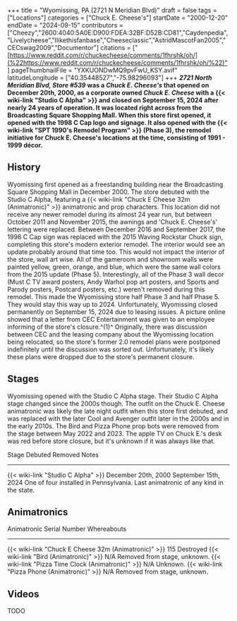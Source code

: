 +++
title = "Wyomissing, PA (2721 N Meridian Blvd)"
draft = false
tags = ["Locations"]
categories = ["Chuck E. Cheese's"]
startDate = "2000-12-20"
endDate = "2024-09-15"
contributors = ["Cheezy","2600:4040:5A0E:D900:FDEA:32BF:D52B:CD81","Caydenpedia","Livelycheese","Ilikethisfanbase","Cheeseclassic","AstridMascotFan2005","CECswag2009","Documentor"]
citations = ["[https://www.reddit.com/r/chuckecheese/comments/1fhrshk/oh/](%22https://www.reddit.com/r/chuckecheese/comments/1fhrshk/oh/%22)"]
pageThumbnailFile = "YXKUONDwMQ9pvFwU_KSY.avif"
latitudeLongitude = ["40.35448527","-75.98296093"]
+++
***2721 North Meridian Blvd, Store #539* was a *Chuck E. Cheese's* that opened on December 20th, 2000, as a corporate owned *Chuck E. Cheese* with a {{< wiki-link "Studio C Alpha" >}} and closed on September 15, 2024 after nearly 24 years of operation. It was located right across from the Broadcasting Square Shopping Mall.
When this store first opened, it opened with the 1998 C Cap logo and signage. It also opened with the {{< wiki-link "SPT 1990's Remodel Program" >}} (Phase 3), the remodel initiative for Chuck E. Cheese's locations at the time, consisting of 1991 - 1999 décor.**

## History

Wyomissing first opened as a freestanding building near the Broadcasting Square Shopping Mall in December 2000. The store debuted with the Studio C Alpha, featuring a {{< wiki-link "Chuck E Cheese 32m (Animatronic)" >}} animatronic and prop characters. This location did not receive any newer remodel during its almost 24 year run, but between October 2011 and November 2015, the awnings and 'Chuck E. Cheese's' lettering were replaced. Between December 2016 and September 2017, the 1998 C Cap sign was replaced with the 2015 Waving Rockstar Chuck sign, completing this store's modern exterior remodel.
The interior would see an update probably around that time too. This would not impact the interior of the store, wall art wise. All of the gameroom and showroom walls were painted yellow, green, orange, and blue, which were the same wall colors from the 2015 update (Phase 5). Interestingly, all of the Phase 3 wall decor (Must C TV award posters, Andy Warhol pop art posters, and Sports and Parody posters, Postcard posters, etc.) weren't removed during this remodel. This made the Wyomissing store half Phase 3 and half Phase 5. They would stay this way up to 2024.
Unfortunately, Wyomissing closed permanently on September 15, 2024 due to leasing issues. A picture online showed that a letter from CEC Entertainment was given to an employee informing of the store's closure.^(1)^ Originally, there was discussion between CEC and the leasing company about the Wyomissing location being relocated, so the store's former 2.0 remodel plans were postponed indefinitely until the discussion was sorted out. Unfortunately, it's likely these plans were dropped due to the store's permanent closure.

## Stages

Wyomissing opened with the Studio C Alpha stage. Their Studio C Alpha stage changed since the 2000s though. The outfit on the Chuck E. Cheese animatronic was likely the late night outfit when this store first debuted, and was replaced with the later Cool and Avenger outfit later in the 2000s and in the early 2010s. The Bird and Pizza Phone prop bots were removed from the stage between May 2022 and 2023. The apple TV on Chuck E.'s desk was red before store closure, but it's unknown if it was always like that.

  Stage                                    Debuted               Removed                Notes
  ---------------------------------------- --------------------- ---------------------- -----------------------------------------------------------------------------------
  {{< wiki-link "Studio C Alpha" >}}   December 20th, 2000   September 15th, 2024   One of four installed in Pennsylvania. Last animatronic of any kind in the state.

## Animatronics

  Animatronic                                                Serial Number   Whereabouts
  ---------------------------------------------------------- --------------- ------------------------------
  {{< wiki-link "Chuck E Cheese 32m (Animatronic)" >}}   115             Destroyed
  {{< wiki-link "Bird (Animatronic)" >}}                 N/A             Removed from stage, unknown.
  {{< wiki-link "Pizza Time Clock (Animatronic)" >}}     N/A             Unknown.
  {{< wiki-link "Pizza Phone (Animatronic)" >}}          N/A             Removed from stage, unknown.

## Videos

TODO
